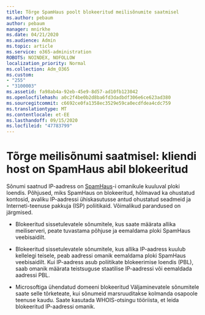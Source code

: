 ```yaml
---
title: Tõrge SpamHaus poolt blokeeritud meilisõnumite saatmisel
ms.author: pebaum
author: pebaum
manager: mnirkhe
ms.date: 04/21/2020
ms.audience: Admin
ms.topic: article
ms.service: o365-administration
ROBOTS: NOINDEX, NOFOLLOW
localization_priority: Normal
ms.collection: Adm_O365
ms.custom:
- "255"
- "3100003"
ms.assetid: fa98ab4a-92eb-45e9-8d57-ad10fb123042
ms.openlocfilehash: a0c2f4be0b2d8ba6fd3dadbdf306e6ce623ad380
ms.sourcegitcommit: c6692ce0fa1358ec3529e59ca0ecdfdea4cdc759
ms.translationtype: MT
ms.contentlocale: et-EE
ms.lasthandoff: 09/15/2020
ms.locfileid: "47783799"
---
```

# <a name="error-sending-email-client-host-blocked-using-spamhaus"></a>Tõrge meilisõnumi saatmisel: kliendi host on SpamHaus abil blokeeritud

Sõnumi saatnud IP-aadress on [SpamHaus](https://go.microsoft.com/fwlink/p/?linkid=123245)-i omanikule kuuluval ploki loendis. Põhjused, miks SpamHaus on blokeeritud, hõlmavad ka ohustatud kontosid, avaliku IP-aadressi ühiskasutusse antud ohustatud seadmeid ja Interneti-teenuse pakkuja (ISP) poliitikaid. Võimalikud parandused on järgmised.
  
- Blokeeritud sissetulevatele sõnumitele, kus saate määrata allika meiliserveri, peate tuvastama põhjuse ja eemaldama ploki SpamHaus veebisaidilt.

- Blokeeritud sissetulevatele sõnumitele, kus allika IP-aadress kuulub kellelegi teisele, peab aadressi omanik eemaldama ploki SpamHaus veebisaidilt. Kui IP-aadress asub poliitikate blokeerimise loendis (PBL), saab omanik määrata teistsuguse staatilise IP-aadressi või eemaldada aadressi PBL.

- Microsoftiga ühendatud domeeni blokeeritud Väljaminevatele sõnumitele saate selle tõrketeate, kui sõnumeid marsruuditakse kolmanda osapoole teenuse kaudu. Saate kasutada WHOIS-otsingu tööriista, et leida blokeeritud IP-aadressi omanik.
